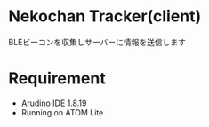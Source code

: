 # Nekochan Tracker(client)
BLEビーコンを収集しサーバーに情報を送信します

# Requirement
- Arudino IDE 1.8.19
- Running on ATOM Lite